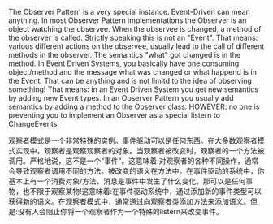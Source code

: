 The Observer Pattern is a very special instance. Event-Driven can mean anything. In most Observer Pattern implementations the Observer is an object watching the observee. When the observee is changed, a method of the observer is called. Strictly speaking this is not an "Event". That means: various different actions on the observee, usually lead to the call of different methods in the observer. The semantics "what" got changed is in the method. In Event Driven Systems, you basically have one consuming object/method and the message what was changed or what happend is in the Event. That can be anything and is not limitd to the idea of observing something! That means: in an Event Driven System you get new semantics by adding new Event types. In an Observer Pattern you usually add semantics by adding a method to the Observer class. HOWEVER: no one is preventing you to implement an Observer as a special listern to ChangeEvents.



观察者模式是一个非常特殊的实例。事件驱动可以是任何东西。在大多数观察者模式实现中，观察者是观察观察者的对象。当观察者被改变时，观察者的一个方法被调用。严格地说，这不是一个“事件”。这意味着:对观察者的各种不同操作，通常会导致观察者调用不同的方法。被改变的语义在方法中。在事件驱动的系统中，你基本上有一个消费对象/方法，消息是事件中发生了什么变化。那可以是任何事物，也不限于观察某物!这意味着:在事件驱动系统中，通过添加新的事件类型可以获得新的语义。在观察者模式中，通常通过向观察者类添加方法来添加语义。但是:没有人会阻止你将一个观察者作为一个特殊的listern来改变事件。